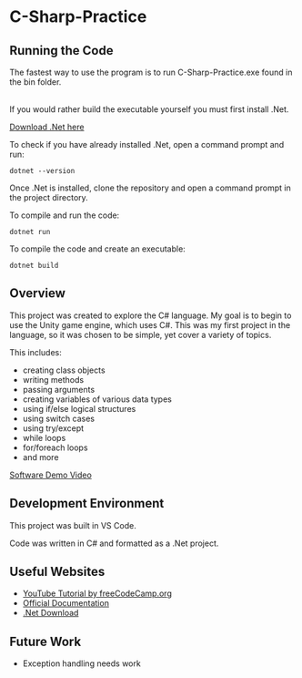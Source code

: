 # C-Sharp-Practice

## Running the Code

The fastest way to use the program is to run C-Sharp-Practice.exe found in the bin folder.
<br>

</br>
If you would rather build the executable yourself you must first install .Net.

[Download .Net here](URL "https://dotnet.microsoft.com/en-us/download")

To check if you have already installed .Net, open a command prompt and run:

```
dotnet --version
```

Once .Net is installed, clone the repository and open a command prompt in the project directory.

To compile and run the code:

```
dotnet run
```

To compile the code and create an executable:

```
dotnet build
```

## Overview

This project was created to explore the C# language. My goal is to begin to use the Unity game engine, which uses C#. This was my first project in the language, so
it was chosen to be simple, yet cover a variety of topics.

This includes:

- creating class objects
- writing methods
- passing arguments
- creating variables of various data types
- using if/else logical structures
- using switch cases
- using try/except
- while loops
- for/foreach loops
- and more

[Software Demo Video](http://youtube.link.goes.here)

## Development Environment

This project was built in VS Code.

Code was written in C# and formatted as a .Net project.

## Useful Websites

- [YouTube Tutorial by freeCodeCamp.org](https://www.youtube.com/watch?v=GhQdlIFylQ8&t=5825s)
- [Official Documentation](https://docs.microsoft.com/en-us/dotnet/csharp/)
- [.Net Download](https://dotnet.microsoft.com/en-us/download)

## Future Work

- Exception handling needs work
